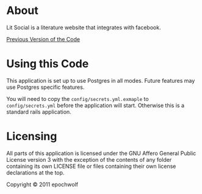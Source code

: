 # About
Lit Social is a literature website that integrates with facebook.

[Previous Version of the Code](https://github.com/epochwolf/litsocial/tree/f33cd05128d7a416d595392d7c404dbfd6edfcb8) 

# Using this Code
This application is set up to use Postgres in all modes. Future features may use Postgres specific features.

You will need to copy the `config/secrets.yml.exmaple` to `config/secrets.yml` before the application will start. Otherwise this is a standard rails application.

# Licensing
All parts of this application is licensed under the GNU Affero General Public License version 3 
with the exception of the contents of any folder containing its own LICENSE file or files containing their own license declarations at the top. 

Copyright © 2011 epochwolf
